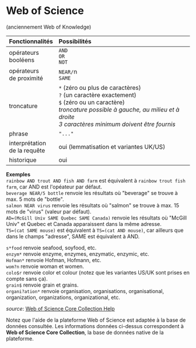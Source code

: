 # Web of Science
(anciennement Web of Knowledge)

| Fonctionnalités | Possibilités |
| :-------- | :---- |
| opérateurs<br/>booléens | `AND`<br/>`OR`<br/>`NOT` |
| opérateurs<br/>de proximité | `NEAR/`n<br/>`SAME` |
| troncature | `*` (zéro ou plus de caractères)<br/>`?` (un caractère exactement)<br/>`$` (zéro ou un caractère) <br/>*troncature possible à gauche, au milieu et à droite* <br/>*3 caractères minimum doivent être fournis* |
| phrase | `"..."` |
| interprétation<br/>de la requête | oui (lemmatisation et variantes UK/US) |
| historique | oui |

**Exemples**   
`rainbow AND trout AND fish AND farm` est équivalent à `rainbow trout fish farm`, car AND est l'opéateur par défaut.   
`beverage NEAR/5 bottle` renvoie les résultats où "beverage" se trouve à max. 5 mots de "bottle".   
`salmon NEAR virus` renvoie les résultats où "salmon" se trouve à max. 15 mots de "virus" (valeur par défaut).   
`AD=(McGill Univ SAME Quebec SAME Canada)` renvoie les résultats où "McGill Univ" et Quebec et Canada apparaissent dans la même adresse.   
`TS=(cat SAME mouse)` est équivalent à `TS=(cat AND mouse)`, car ailleurs que dans le champs "adresse", SAME est équivalent à AND.   

`s*food` renvoie seafood, soyfood, etc.   
`enzym*` renvoie enzyme, enzymes, enzymatic, enzymic, etc.   
`Hofman*` renvoie Hofman, Hofmann, etc.   
`wom?n` renvoie woman et women.   
`colo$r` renvoie color et colour (notez que les variantes US/UK sont prises en compte sans ça).   
`grain$` renvoie grain et grains.   
`organi?ation*` renvoie organisation, organisations, organisational, organization, organizations, organizational, etc.   

*source*: [Web of Science Core Collection Help](http://images.webofknowledge.com/WOKRS524B8/help/WOS/hp_search.html)

Notez que l'aide de la plateforme Web of Science est adaptée à la base de données consultée. Les informations données ci-dessus correspondent à **Web of Science Core Collection**, la base de données native de la plateforme.

